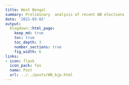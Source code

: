 ```yaml
---
title: West Bengal
summary: Preliminary  analysis of recent WB elections
date: '2021-03-02'
output:
  blogdown::html_page:
    keep_md: true
    toc: true
    toc_depth: 3
    number_sections: true
    fig_width: 6
links:
- icon: flask
  icon_pack: fas
  name: Post
  url: ../../posts/WB_bjp.html
---
```



